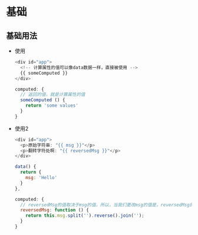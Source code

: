 # 基础

## 基础用法

  - 使用

    ```js
    <div id="app">
      <!-- 计算属性的值可以像data数据一样，直接被使用 -->
      {{ someComputed }}
    </div>
    ```

    ```js
    computed: {
      // 返回的值，就是计算属性的值
      someComputed () {
        return 'some values'
      }
    }
    ```

  - 使用2

    ```js
    <div id="app">
      <p>原始字符串: "{{ msg }}"</p>
      <p>翻转字符处啊: "{{ reversedMsg }}"</p>
    </div>
    ```

    ```js
    data() {
      return {
        msg: 'Hello'
      }
    },

    computed: {
      // reversedMsg的值取决于msg的值，所以，当我们更改msg的值是，reversedMsg的值也会随之更改
      reversedMsg: function () {
        return this.msg.split('').reverse().join('');
      }
    }
    ```
